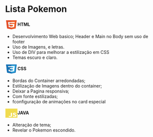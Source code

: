 <h1>Lista Pokemon</h1>

 

<span><img align="center" alt="HTML" height="30" width="40" src="https://raw.githubusercontent.com/devicons/devicon/master/icons/html5/html5-original.svg"><B>HTML</B></span>
<P>
<UL>
<LI>Desenvolvimento Web basico; Header e Main no Body sem uso de footer</LI>
<LI>Uso de Imagens, e letras.</LI>
<LI>Uso de DIV para melhorar a estilização em CSS</LI> 
<LI>Temas escuro e claro. </LI>
 </ul>
 </p>
<span><img align="center" alt="CSS" height="30" width="40" src="https://raw.githubusercontent.com/devicons/devicon/master/icons/css3/css3-original.svg"><B>CSS</B></span>

<P>
<UL>
<LI>Bordas do Container arredondadas;</LI> 
<li>Estilização de Imagens dentro do container;</li>
<LI>Deixar a Pagina responsiva;</LI>
<LI>Com fonte estilizadas;</LI> 
<LI>fconfiguração de animações no card especial</LI>
 </UL>
</P>

<span><img align="center" alt="Js" height="30" width="40" src="https://raw.githubusercontent.com/devicons/devicon/master/icons/javascript/javascript-plain.svg"><B>JAVA</b></span>

<P>
<UL>
<LI>Alteração de tema;</LI>
<LI>Revelar o Pokemon escondido.</LI>
 </UL>

